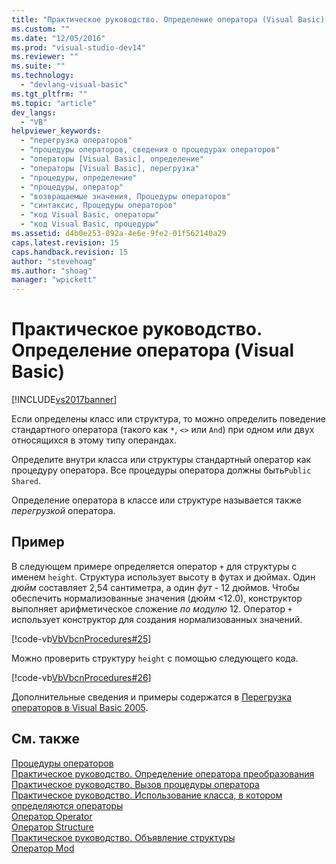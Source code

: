 ```yaml
---
title: "Практическое руководство. Определение оператора (Visual Basic) | Microsoft Docs"
ms.custom: ""
ms.date: "12/05/2016"
ms.prod: "visual-studio-dev14"
ms.reviewer: ""
ms.suite: ""
ms.technology: 
  - "devlang-visual-basic"
ms.tgt_pltfrm: ""
ms.topic: "article"
dev_langs: 
  - "VB"
helpviewer_keywords: 
  - "перегрузка операторов"
  - "процедуры операторов, сведения о процедурах операторов"
  - "операторы [Visual Basic], определение"
  - "операторы [Visual Basic], перегрузка"
  - "процедуры, определение"
  - "процедуры, оператор"
  - "возвращаемые значения, Процедуры операторов"
  - "синтаксис, Процедуры операторов"
  - "код Visual Basic, операторы"
  - "код Visual Basic, процедуры"
ms.assetid: d4b0e253-092a-4e6e-9fe2-01f562140a29
caps.latest.revision: 15
caps.handback.revision: 15
author: "stevehoag"
ms.author: "shoag"
manager: "wpickett"
---
```

# Практическое руководство. Определение оператора (Visual Basic)
[!INCLUDE[vs2017banner](../../../../csharp/includes/vs2017banner.md)]

Если определены класс или структура, то можно определить поведение стандартного оператора \(такого как `*`, `<>` или `And`\) при одном или двух относящихся в этому типу операндах.  
  
 Определите внутри класса или структуры стандартный оператор как процедуру оператора.  Все процедуры оператора должны быть`Public` `Shared`.  
  
 Определение оператора в классе или структуре называется также *перегрузкой* оператора.  
  
## Пример  
 В следующем примере определяется оператор `+` для структуры с именем `height`.  Структура использует высоту в футах и дюймах.  Один *дюйм* составляет 2,54 сантиметра, а один *фут* \- 12 дюймов.  Чтобы обеспечить нормализованные значения \(дюйм \<12.0\), конструктор выполняет арифметическое сложение *по модулю* 12.  Оператор `+` использует конструктор для создания нормализованных значений.  
  
 [!code-vb[VbVbcnProcedures#25](../../../../visual-basic/programming-guide/language-features/procedures/codesnippet/VisualBasic/how-to-define-an-operator_1.vb)]  
  
 Можно проверить структуру  `height`  с помощью следующего кода.  
  
 [!code-vb[VbVbcnProcedures#26](../../../../visual-basic/programming-guide/language-features/procedures/codesnippet/VisualBasic/how-to-define-an-operator_2.vb)]  
  
 Дополнительные сведения и примеры содержатся в [Перегрузка операторов в Visual Basic 2005](http://go.microsoft.com/fwlink/?LinkId=101703).  
  
## См. также  
 [Процедуры операторов](../../../../visual-basic/programming-guide/language-features/procedures/operator-procedures.md)   
 [Практическое руководство. Определение оператора преобразования](../../../../visual-basic/programming-guide/language-features/procedures/how-to-define-a-conversion-operator.md)   
 [Практическое руководство. Вызов процедуры оператора](../../../../visual-basic/programming-guide/language-features/procedures/how-to-call-an-operator-procedure.md)   
 [Практическое руководство. Использование класса, в котором определяются операторы](../../../../visual-basic/programming-guide/language-features/procedures/how-to-use-a-class-that-defines-operators.md)   
 [Оператор Operator](../../../../visual-basic/language-reference/statements/operator-statement.md)   
 [Оператор Structure](../../../../visual-basic/language-reference/statements/structure-statement.md)   
 [Практическое руководство. Объявление структуры](../../../../visual-basic/programming-guide/language-features/data-types/how-to-declare-a-structure.md)   
 [Оператор Mod](../../../../visual-basic/language-reference/operators/mod-operator.md)